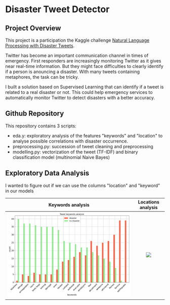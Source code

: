# Disaster Tweet Detector

## Project Overview

This project is a participation the Kaggle challenge [Natural Language Processing with Disaster Tweets](https://www.kaggle.com/c/nlp-getting-started/overview).

Twitter has become an important communication channel in times of emergency. First responders are increasingly monitoring Twitter as it gives near real-time information. But they might face difficulties to clearly identify if a person is anouncing a disaster.
With many tweets containing metaphores, the task can be tricky. 

I built a solution based on Supervised Learning that can identify if a tweet is related to a real disaster or not. This could help emergency services to automatically monitor Twitter to detect disasters with a better accuracy.

## Github Repository

This repository contains 3 scripts:
- eda.y: exploratory analysis of the features "keywords" and "location" to analyse possible correlations with disaster occurrence. 
- preprocessing.py: succession of tweet cleaning and preprocessing
- modelling.py: vectorization of the tweet (TF-IDF) and binary classification model (multinomial Naive Bayes)


## Exploratory Data Analysis

I wanted to figure out if we can use the columns "location" and "keyword" in our models

Keywords analysis           |  Locations analysis   
:-------------------------:|:-------------------------:
![](/figures/keywords_analysis.png)  |  ![](/images/locations_analysis.png)


